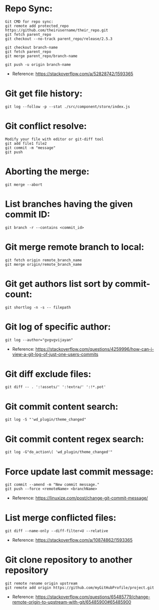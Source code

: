 # Repo Sync:
	Git CMD for repo sync:
	git remote add protected_repo https://github.com/theirusername/their_repo.git
	git fetch parent_repo
	git checkout --no-track parent_repo/release/2.5.3
	
	git checkout branch-name 
	git fetch parent_repo
	git merge parent_repo/branch-name
	
	git push -u origin branch-name
- Reference: https://stackoverflow.com/a/52828742/1593365

# Git get file history:
	git log --follow -p --stat ./src/component/store/index.js

# Git conflict resolve:
	Modify your file with editor or git-diff tool
	git add file1 file2
	git commit -m "message"
	git push

# Aborting the merge:
	git merge --abort
	
# List branches having the given commit ID:
	git branch -r --contains <commit_id>
	
# Git merge remote branch to local:
	git fetch origin remote_branch_name
	git merge origin/remote_branch_name

# Git get authors list sort by commit-count:
	git shortlog -n -s -- filepath

# Git log of specific author:
	git log --author="gvgvgvijayan"
- Reference: https://stackoverflow.com/questions/4259996/how-can-i-view-a-git-log-of-just-one-users-commits

# Git diff exclude files:
	git diff -- . ':!assets/' ':!extra/' ':!*.pot'
	
# Git commit content search:
	git log -S "'wd_plugin/theme_changed"
	
# Git commit content regex search:
	git log -G"do_action\( 'wd_plugin/theme_changed'"
	
# Force update last commit message:
```
git commit --amend -m "New commit message."
git push --force <remoteName> <branchName>
```

- Reference: https://linuxize.com/post/change-git-commit-message/
	
# List merge conflicted files:
```
git diff --name-only --diff-filter=U --relative
```

- Reference: https://stackoverflow.com/a/10874862/1593365
	
# Git clone repository to another repository
```
git remote rename origin upstream
git remote add origin https://github.com/myGitHubProfile/project.git
```

- Reference: https://stackoverflow.com/questions/65485779/change-remote-origin-to-upstream-with-git/65485900#65485900
	
